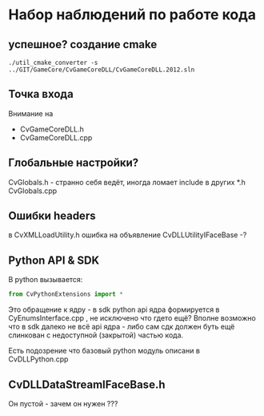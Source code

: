 
Набор наблюдений по работе кода
===============================

успешное? создание cmake
------------------------

```
./util_cmake_converter -s ../GIT/GameCore/CvGameCoreDLL/CvGameCoreDLL.2012.sln
```


Точка входа
-----------

Внимание на

 * CvGameCoreDLL.h
 * CvGameCoreDLL.cpp


Глобальные настройки?
---------------------

CvGlobals.h - странно себя ведёт, иногда ломает include в других *.h
CvGlobals.cpp


Ошибки headers
--------------
в CvXMLLoadUtility.h ошибка на объявление CvDLLUtilityIFaceBase -?


Python API & SDK
----------------

В python вызывается:

```python
from CvPythonExtensions import *
```

Это обращение к ядру - в sdk python api ядра формируется в CyEnumsInterface.cpp ,
не исключено что гдето ещё? 
Вполне возможно что в sdk далеко не всё api ядра -
либо сам сдк должен буть ещё слинкован с недоступной (закрытой) частью кода.


Есть подозрение что базовый python модуль описани в CvDLLPython.cpp


CvDLLDataStreamIFaceBase.h
--------------------------
Он пустой - зачем он нужен ???
